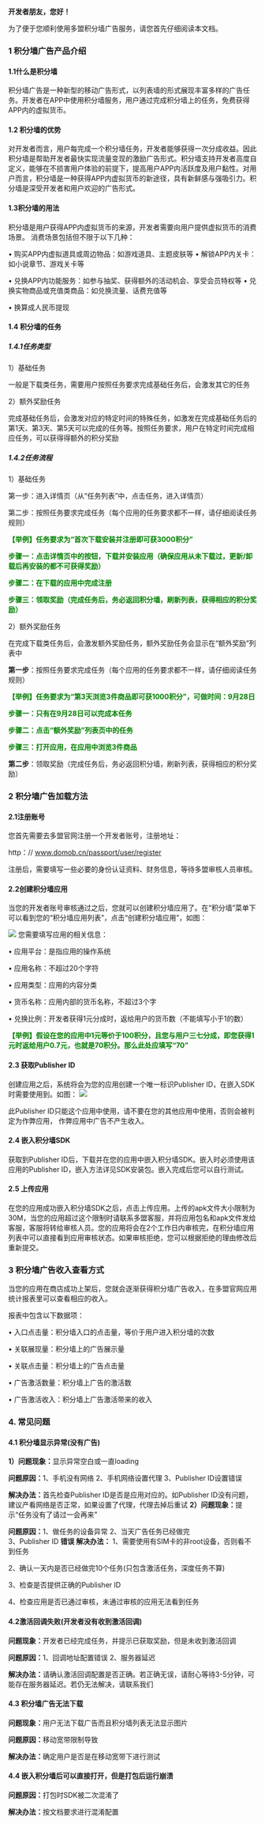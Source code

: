 <b>开发者朋友，您好！</b>

为了便于您顺利使用多盟积分墙广告服务，请您首先仔细阅读本文档。
###  1 积分墙广告产品介绍
#### 1.1什么是积分墙     
   积分墙广告是一种新型的移动广告形式，以列表墙的形式展现丰富多样的广告任务。开发者在APP中使用积分墙服务，用户通过完成积分墙上的任务，免费获得APP内的虚拟货币。
####  1.2 积分墙的优势     
   对开发者而言，用户每完成一个积分墙任务，开发者能够获得一次分成收益。因此积分墙是帮助开发者最快实现流量变现的激励广告形式。积分墙支持开发者高度自定义，能够在不损害用户体验的前提下，提高用户APP内活跃度及用户黏性。对用户而言，积分墙是一种获得APP内虚拟货币的新途径，具有新鲜感与强吸引力。积分墙是深受开发者和用户欢迎的广告形式。
#### 1.3积分墙的用法  
   积分墙是用户获得APP内虚拟货币的来源，开发者需要向用户提供虚拟货币的消费场景。
   消费场景包括但不限于以下几种： 
   • 购买APP内虚拟道具或周边物品：如游戏道具、主题皮肤等
   • 解锁APP内关卡： 如小说章节、游戏关卡等    
   • 兑换APP内功能服务：如参与抽奖、获得额外的活动机会、享受会员特权等
   • 兑换实物商品或充值类商品：如兑换流量、话费充值等
   • 换算成人民币提现
 ####  1.4 积分墙的任务
  ##### 1.4.1任务类型
  1）基础任务     
  一般是下载类任务，需要用户按照任务要求完成基础任务后，会激发其它的任务
  2）额外奖励任务     
  完成基础任务后，会激发对应的特定时间的特殊任务，如激发在完成基础任务后的第1天、第3天、第5天可以完成的任务等。按照任务要求，用户在特定时间完成相应任务，可以获得得额外的积分奖励
#####   1.4.2任务流程
  1）基础任务     
  第一步：进入详情页（从“任务列表”中，点击任务，进入详情页）           
  第二步：按照任务要求完成任务（每个应用的任务要求都不一样，请仔细阅读任务规则）    
  <b style='color:green'>【举例】任务要求为“首次下载安装并注册即可获3000积分”      
  步骤一：点击详情页中的按钮，下载并安装应用（确保应用从未下载过，更新/卸载后再安装的都不可获得奖励）      
  步骤二：在下载的应用中完成注册     
  步骤三：领取奖励（完成任务后，务必返回积分墙，刷新列表，获得相应的积分奖励）</b>
  2）额外奖励任务     
  在完成下载类任务后，会激发额外奖励任务，额外奖励任务会显示在“额外奖励”列表中     
  <b>第一步</b>：按照任务要求完成任务（每个应用的任务要求都不一样，请仔细阅读任务规则）    
  <b style='color:green'>【举例】任务要求为“第3天浏览3件商品即可获1000积分”，可做时间：9月28日      
  步骤一：只有在9月28日可以完成本任务      
  步骤二：点击“额外奖励”列表页中的任务      
  步骤三：打开应用，在应用中浏览3件商品</b>     
  <b>第二步</b>：领取奖励（完成任务后，务必返回积分墙，刷新列表，获得相应的积分奖励）
### 2 积分墙广告加载方法
#### 2.1注册账号 
  您首先需要去多盟官网注册一个开发者账号，注册地址：
  http：// www.domob.cn/passport/user/register       
  注册后，需要填写一些必要的身份认证资料、财务信息，等待多盟审核人员审核。 
#### 2.2创建积分墙应用      
   当您的开发者账号审核通过之后，您就可以创建积分墙应用了。在“积分墙”菜单下可以看到您的“积分墙应用列表”，点击“创建积分墙应用”，如图：       
   ![](/assets/5EFF61C4-3493-44E2-90BF-36917A226F71.png)
   您需要填写应用的相关信息：      
   • 应用平台：是指应用的操作系统     
  • 应用名称：不超过20个字符      
  • 应用类型：应用的内容分类      
  • 货币名称：应用内部的货币名称，不超过3个字      
  • 兑换比例：开发者获得1元分成时，返给用户的货币数（不能填写小于1的数）        
  <b style='color:green'>【举例】假设在您的应用中1元等价于100积分，且您与用户三七分成，即您获得1元时返给用户0.7元，也就是70积分。那么此处应填写“70”</b>
#### 2.3 获取Publisher ID      
  创建应用之后，系统将会为您的应用创建一个唯一标识Publisher ID，在嵌入SDK时需要使用到。如图： 
  ![](/assets/696D4855-6B04-41E5-8F1B-B3098632D385.png)
   此Publisher ID只能这个应用中使用，请不要在您的其他应用中使用，否则会被判定为作弊应用， 作弊应用中广告不产生收入。 
#### 2.4 嵌入积分墙SDK      
  获取到Publisher ID后，下载并在您的应用中嵌入积分墙SDK。嵌入时必须使用该应用的Publisher ID，嵌入方法详见SDK安装包。嵌入完成后您可以自行测试。
#### 2.5 上传应用      
  在您的应用成功嵌入积分墙SDK之后，点击上传应用。上传的apk文件大小限制为30M，当您的应用超过这个限制时请联系多盟客服，并将应用包名和apk文件发给客服，客服将转给审核人员。您的应用将会在2个工作日内审核完，在积分墙应用列表中可以直接看到应用审核状态。如果审核拒绝，您可以根据拒绝的理由修改后重新提交。 
### 3 积分墙广告收入查看方式        
  当您的应用在商店成功上架后，您就会逐渐获得积分墙广告收入，在多盟官网应用统计报表里可以查看相应的收入。      
  报表中包含以下数据项：      
  • 入口点击量：积分墙入口的点击量，等价于用户进入积分墙的次数 
  • 关联展现量：积分墙上的广告展示量      
  • 关联点击量：积分墙上的广告点击量      
  • 广告激活数量：积分墙上广告的激活数
  • 广告激活收入：积分墙上广告激活带来的收入
  ### 4. 常见问题
 ####  4.1 积分墙显示异常(没有广告)
  <b> 1）问题现象：</b>显示异常空白或一直loading     
  <b>问题原因：</b>1、手机没有网络 2、手机网络设置代理 3、Publisher ID设置错误     
  <b>解决办法：</b>首先检查Publisher ID是否是应用对应的。如Publisher ID没有问题，建议产看网络是否正常，如果设置了代理，代理去掉后重试
  <b>2）问题现象：</b>提示“任务没有了请过一会再来”     
  <b>问题原因：</b>1、做任务的设备异常 2、当天广告任务已经做完  
  3、Publisher ID
  <b>错误解决办法：</b>
  1、需要使用有SIM卡的非root设备，否则看不到任务         
  2、确认一天内是否已经做完10个任务(只包含激活任务，深度任务不算)	          
  3、检查是否提供正确的Publisher ID                    
  4、检查应用是否已通过审核，未通过审核的应用无法看到任务 
  #### 4.2激活回调失败(开发者没有收到激活回调)     
  <b>问题现象：</b>开发者已经完成任务，并提示已获取奖励，但是未收到激活回调     
  <b>问题原因：</b>1、回调地址配置错误   2、服务器延迟     
  <b>解决办法：</b>请确认激活回调配置是否正确。若正确无误，请耐心等待3-5分钟，可能存在服务器延迟。若仍无法解决，请联系我们
 ####  4.3 积分墙广告无法下载     
  <b>问题现象：</b>用户无法下载广告而且积分墙列表无法显示图片     
  <b>问题原因：</b>移动宽带限制导致     
 <b> 解决办法：</b>确定用户是否是在移动宽带下进行测试
 
#### 4.4 嵌入积分墙后可以直接打开，但是打包后运行崩溃     
 <b> 问题原因：</b>打包时SDK被二次混淆了     
 <b> 解决办法：</b>按文档要求进行混淆配置